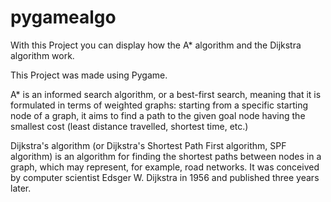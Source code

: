 # pygamealgo
With this Project you can display how the A* algorithm and the Dijkstra algorithm work.

This Project was made using Pygame.

A* is an informed search algorithm, or a best-first search, meaning that it is formulated in terms of weighted graphs: starting from a specific starting node of a graph, it aims to find a path to the given goal node having the smallest cost (least distance travelled, shortest time, etc.)

Dijkstra's algorithm (or Dijkstra's Shortest Path First algorithm, SPF algorithm) is an algorithm for finding the shortest paths between nodes in a graph, which may represent, for example, road networks. It was conceived by computer scientist Edsger W. Dijkstra in 1956 and published three years later.
